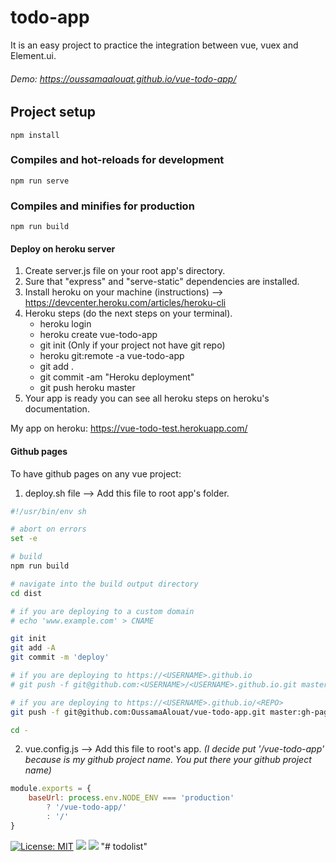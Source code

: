 # todo-app
It is an easy project to practice the integration between vue, vuex and Element.ui. 

###### Demo: https://oussamaalouat.github.io/vue-todo-app/

## Project setup
```
npm install
```

### Compiles and hot-reloads for development
```
npm run serve
```

### Compiles and minifies for production
```
npm run build
```
#### Deploy on heroku server
1. Create server.js file on your root app's directory.
2. Sure that "express" and "serve-static" dependencies are installed.
3. Install heroku on your machine (instructions) --> https://devcenter.heroku.com/articles/heroku-cli
4. Heroku steps (do the next steps on your terminal).
    +    heroku login
    +    heroku create vue-todo-app
    +    git init (Only if your project not have git repo)   
    +    heroku git:remote -a vue-todo-app
    +    git add .
    +    git commit -am "Heroku deployment"
    +    git push heroku master    
5. Your app is ready you can see all heroku steps on heroku's documentation.

  My app on heroku: https://vue-todo-test.herokuapp.com/

#### Github pages

To have github pages on any vue project:
1. deploy.sh file --> Add this file to root app's folder.
```bash
#!/usr/bin/env sh

# abort on errors
set -e

# build
npm run build

# navigate into the build output directory
cd dist

# if you are deploying to a custom domain
# echo 'www.example.com' > CNAME

git init
git add -A
git commit -m 'deploy'

# if you are deploying to https://<USERNAME>.github.io
# git push -f git@github.com:<USERNAME>/<USERNAME>.github.io.git master

# if you are deploying to https://<USERNAME>.github.io/<REPO>
git push -f git@github.com:OussamaAlouat/vue-todo-app.git master:gh-pages

cd -
```
2. vue.config.js --> Add this file to root's app. *(I decide put '/vue-todo-app' because is my github project name. You put there your github project name)*
```javascript
module.exports = {
    baseUrl: process.env.NODE_ENV === 'production'
        ? '/vue-todo-app/'
        : '/'
}
```


[![License: MIT](https://img.shields.io/badge/License-MIT-yellow.svg)](https://opensource.org/licenses/MIT)
![](https://img.shields.io/github/issues/OussamaAlouat/vue-todo-app.svg)
![](https://img.shields.io/github/stars/OussamaAlouat/vue-todo-app.svg)
"# todolist" 
